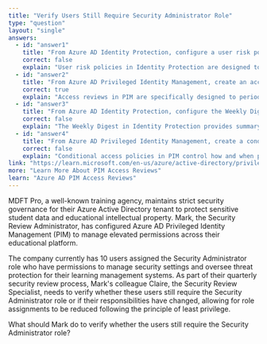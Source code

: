 ```yaml
---
title: "Verify Users Still Require Security Administrator Role"
type: "question"
layout: "single"
answers:
  - id: "answer1"
    title: "From Azure AD Identity Protection, configure a user risk policy"
    correct: false
    explain: "User risk policies in Identity Protection are designed to detect and respond to compromised user accounts based on risk indicators, not to review whether users still need specific role assignments."
  - id: "answer2"
    title: "From Azure AD Privileged Identity Management, create an access review"
    correct: true
    explain: "Access reviews in PIM are specifically designed to periodically verify whether users still require privileged roles. This feature allows reviewers to confirm or deny the necessity of role assignments for users."
  - id: "answer3"
    title: "From Azure AD Identity Protection, configure the Weekly Digest"
    correct: false
    explain: "The Weekly Digest in Identity Protection provides summary information about risk detections and risky users, but it doesn't facilitate role assignment reviews or verification processes."
  - id: "answer4"
    title: "From Azure AD Privileged Identity Management, create a conditional access policy"
    correct: false
    explain: "Conditional access policies in PIM control how and when privileged roles can be activated, but they don't provide mechanisms to review or verify whether users still need their assigned roles."
link: "https://learn.microsoft.com/en-us/azure/active-directory/privileged-identity-management/pim-create-azure-ad-roles-and-resource-roles-review"
more: "Learn More About PIM Access Reviews"
learn: "Azure AD PIM Access Reviews"
---
```


MDFT Pro, a well-known training agency, maintains strict security governance for their Azure Active Directory tenant to protect sensitive student data and educational intellectual property. Mark, the Security Review Administrator, has configured Azure AD Privileged Identity Management (PIM) to manage elevated permissions across their educational platform.

The company currently has 10 users assigned the Security Administrator role who have permissions to manage security settings and oversee threat protection for their learning management systems. As part of their quarterly security review process, Mark's colleague Claire, the Security Review Specialist, needs to verify whether these users still require the Security Administrator role or if their responsibilities have changed, allowing for role assignments to be reduced following the principle of least privilege.

What should Mark do to verify whether the users still require the Security Administrator role?
